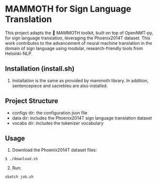 # MAMMOTH for Sign Language Translation
This project adapts the 🦣 MAMMOTH toolkit, built on top of OpenNMT-py, for sign language translation, leveraging the Phoenix2014T dataset. This work contributes to the advancement of neural machine translation in the domain of sign language using modular, research-friendly tools from Helsinki-NLP.


## Installation (install.sh)

1. Installation is the same as provided by mammoth library. 
   In addition, sentencepiece and sacrebleu are also installed. 


## Project Structure
   - configs dir: the configuration json file
   - data dir: includes the Phoenix2014T sign language translation dataset
   - vocabs dir: includes the tokenizer vocabulary

## Usage
   1. Download the Phoenix2014T dataset files:
   ```
   $ ./download.sh
   ```

   2. Run:

   ```
   sbatch job.sh
   ```
